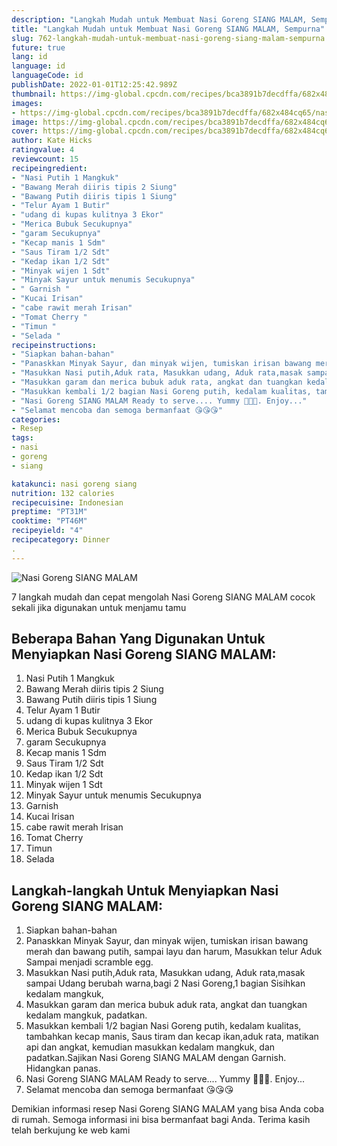 ```yaml
---
description: "Langkah Mudah untuk Membuat Nasi Goreng SIANG MALAM, Sempurna"
title: "Langkah Mudah untuk Membuat Nasi Goreng SIANG MALAM, Sempurna"
slug: 762-langkah-mudah-untuk-membuat-nasi-goreng-siang-malam-sempurna
future: true
lang: id
language: id
languageCode: id
publishDate: 2022-01-01T12:25:42.989Z 
thumbnail: https://img-global.cpcdn.com/recipes/bca3891b7decdffa/682x484cq65/nasi-goreng-siang-malam-foto-resep-utama.png
images:
- https://img-global.cpcdn.com/recipes/bca3891b7decdffa/682x484cq65/nasi-goreng-siang-malam-foto-resep-utama.png
image: https://img-global.cpcdn.com/recipes/bca3891b7decdffa/682x484cq65/nasi-goreng-siang-malam-foto-resep-utama.png
cover: https://img-global.cpcdn.com/recipes/bca3891b7decdffa/682x484cq65/nasi-goreng-siang-malam-foto-resep-utama.png
author: Kate Hicks
ratingvalue: 4
reviewcount: 15
recipeingredient:
- "Nasi Putih 1 Mangkuk"
- "Bawang Merah diiris tipis 2 Siung"
- "Bawang Putih diiris tipis 1 Siung"
- "Telur Ayam 1 Butir"
- "udang di kupas kulitnya 3 Ekor"
- "Merica Bubuk Secukupnya"
- "garam Secukupnya"
- "Kecap manis 1 Sdm"
- "Saus Tiram 1/2 Sdt"
- "Kedap ikan 1/2 Sdt"
- "Minyak wijen 1 Sdt"
- "Minyak Sayur untuk menumis Secukupnya"
- " Garnish "
- "Kucai Irisan"
- "cabe rawit merah Irisan"
- "Tomat Cherry "
- "Timun "
- "Selada "
recipeinstructions:
- "Siapkan bahan-bahan"
- "Panaskkan Minyak Sayur, dan minyak wijen, tumiskan irisan bawang merah dan bawang putih, sampai layu dan harum, Masukkan telur Aduk Sampai menjadi scramble egg."
- "Masukkan Nasi putih,Aduk rata, Masukkan udang, Aduk rata,masak sampai Udang berubah warna,bagi 2 Nasi Goreng,1 bagian Sisihkan kedalam mangkuk,"
- "Masukkan garam dan merica bubuk aduk rata, angkat dan tuangkan kedalam mangkuk, padatkan."
- "Masukkan kembali 1/2 bagian Nasi Goreng putih, kedalam kualitas, tambahkan kecap manis, Saus tiram dan kecap ikan,aduk rata, matikan api dan angkat, kemudian masukkan kedalam mangkuk, dan padatkan.Sajikan Nasi Goreng SIANG MALAM dengan Garnish. Hidangkan panas."
- "Nasi Goreng SIANG MALAM Ready to serve.... Yummy 🤤🤤🤤. Enjoy..."
- "Selamat mencoba dan semoga bermanfaat 😘😘😘"
categories:
- Resep
tags:
- nasi
- goreng
- siang

katakunci: nasi goreng siang 
nutrition: 132 calories
recipecuisine: Indonesian
preptime: "PT31M"
cooktime: "PT46M"
recipeyield: "4"
recipecategory: Dinner
. 
---
```



![Nasi Goreng SIANG MALAM](https://img-global.cpcdn.com/recipes/bca3891b7decdffa/682x484cq65/nasi-goreng-siang-malam-foto-resep-utama.png)

7 langkah mudah dan cepat mengolah  Nasi Goreng SIANG MALAM cocok sekali jika digunakan untuk menjamu tamu

<!--inarticleads1-->

## Beberapa Bahan Yang Digunakan Untuk Menyiapkan Nasi Goreng SIANG MALAM:

1. Nasi Putih 1 Mangkuk
1. Bawang Merah diiris tipis 2 Siung
1. Bawang Putih diiris tipis 1 Siung
1. Telur Ayam 1 Butir
1. udang di kupas kulitnya 3 Ekor
1. Merica Bubuk Secukupnya
1. garam Secukupnya
1. Kecap manis 1 Sdm
1. Saus Tiram 1/2 Sdt
1. Kedap ikan 1/2 Sdt
1. Minyak wijen 1 Sdt
1. Minyak Sayur untuk menumis Secukupnya
1.  Garnish 
1. Kucai Irisan
1. cabe rawit merah Irisan
1. Tomat Cherry 
1. Timun 
1. Selada 



<!--inarticleads2-->

## Langkah-langkah Untuk Menyiapkan Nasi Goreng SIANG MALAM:

1. Siapkan bahan-bahan
1. Panaskkan Minyak Sayur, dan minyak wijen, tumiskan irisan bawang merah dan bawang putih, sampai layu dan harum, Masukkan telur Aduk Sampai menjadi scramble egg.
1. Masukkan Nasi putih,Aduk rata, Masukkan udang, Aduk rata,masak sampai Udang berubah warna,bagi 2 Nasi Goreng,1 bagian Sisihkan kedalam mangkuk,
1. Masukkan garam dan merica bubuk aduk rata, angkat dan tuangkan kedalam mangkuk, padatkan.
1. Masukkan kembali 1/2 bagian Nasi Goreng putih, kedalam kualitas, tambahkan kecap manis, Saus tiram dan kecap ikan,aduk rata, matikan api dan angkat, kemudian masukkan kedalam mangkuk, dan padatkan.Sajikan Nasi Goreng SIANG MALAM dengan Garnish. Hidangkan panas.
1. Nasi Goreng SIANG MALAM Ready to serve.... Yummy 🤤🤤🤤. Enjoy...
1. Selamat mencoba dan semoga bermanfaat 😘😘😘




Demikian informasi  resep Nasi Goreng SIANG MALAM   yang bisa Anda coba di rumah. Semoga informasi ini bisa bermanfaat bagi Anda. Terima kasih telah berkujung ke web kami
